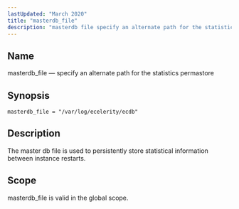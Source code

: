 ```yaml
---
lastUpdated: "March 2020"
title: "masterdb_file"
description: "masterdb file specify an alternate path for the statistics permastore masterdb file var log ecelerity ecdb The master db file is used to persistently store statistical information between instance restarts masterdb file is valid in the global scope..."
---
```


<a name="conf.ref.masterdb_file"></a> 
## Name

masterdb_file — specify an alternate path for the statistics permastore

## Synopsis

`masterdb_file = "/var/log/ecelerity/ecdb"`

<a name="idp25145392"></a> 
## Description

The master db file is used to persistently store statistical information between instance restarts.

<a name="idp25147280"></a> 
## Scope

masterdb_file is valid in the global scope.